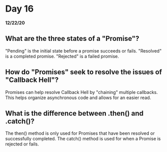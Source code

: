 # Day 16
__12/22/20__

## What are the three states of a "Promise"?
"Pending" is the initial state before a promise succeeds or fails.
"Resolved" is a completed promise.
"Rejected" is a failed promise.
## How do "Promises" seek to resolve the issues of "Callback Hell"?
Promises can help resolve Callback Hell by "chaining" multiple callbacks. This helps organize asynchronous code and allows for an easier read. 
## What is the difference between .then() and .catch()?
The then() method is only used for Promises that have been resolved or successfully completed. The catch() method is used for when a Promise is rejected or fails.